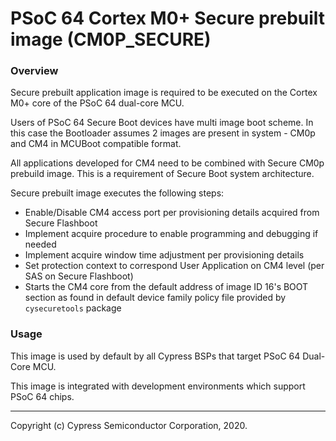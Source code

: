# PSoC 64 Cortex M0+ Secure prebuilt image (CM0P_SECURE)

### Overview

Secure prebuilt application image is required to be executed on the Cortex M0+ core of the PSoC 64 dual-core MCU.

Users of PSoC 64 Secure Boot devices have multi image boot scheme. In this case the Bootloader assumes 2 images are present in system - CM0p and CM4 in MCUBoot compatible format.

All applications developed for CM4 need to be combined with Secure CM0p prebuild image. This is a requirement of Secure Boot system architecture.

Secure prebuilt image executes the following steps:
- Enable/Disable CM4 access port per provisioning details acquired from Secure Flashboot
- Implement acquire procedure to enable programming and debugging if needed
- Implement acquire window time adjustment per provisioning details
- Set protection context to correspond User Application on CM4 level (per SAS on Secure Flashboot)
- Starts the CM4 core from the default address of image ID 16's BOOT section as found in default device family policy file provided by `cysecuretools` package

### Usage

This image is used by default by all Cypress BSPs that target PSoC 64 Dual-Core MCU.

This image is integrated with development environments which support PSoC 64 chips.

---
Copyright (c) Cypress Semiconductor Corporation, 2020.
